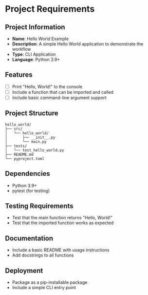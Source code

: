 # Project Requirements

## Project Information
- **Name**: Hello World Example
- **Description**: A simple Hello World application to demonstrate the workflow
- **Type**: CLI Application
- **Language**: Python 3.9+

## Features
- [ ] Print "Hello, World!" to the console
- [ ] Include a function that can be imported and called
- [ ] Include basic command-line argument support

## Project Structure
```
hello_world/
├── src/
│   └── hello_world/
│       ├── __init__.py
│       └── main.py
├── tests/
│   └── test_hello_world.py
├── README.md
└── pyproject.toml
```

## Dependencies
- Python 3.9+
- pytest (for testing)

## Testing Requirements
- Test that the main function returns "Hello, World!"
- Test that the imported function works as expected

## Documentation
- Include a basic README with usage instructions
- Add docstrings to all functions

## Deployment
- Package as a pip-installable package
- Include a simple CLI entry point
